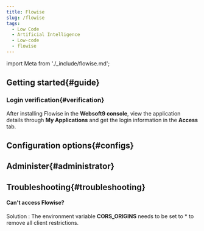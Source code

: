 ```yaml
---
title: Flowise
slug: /flowise
tags:
  - Low Code
  - Artificial Intelligence
  - Low-code
  - flowise
---
```


import Meta from './_include/flowise.md';

<Meta name="meta" />

## Getting started{#guide}

### Login verification{#verification}

After installing Flowise in the **Websoft9 console**, view the application details through **My Applications** and get the login information in the **Access** tab.

## Configuration options{#configs}

## Administer{#administrator}

## Troubleshooting{#troubleshooting}

#### Can't access Flowise?

Solution : The environment variable **CORS_ORIGINS** needs to be set to * to remove all client restrictions.
